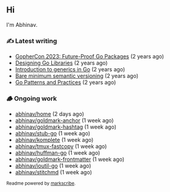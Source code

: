 ## Hi

I'm Abhinav.

### ✍️ Latest writing


- [GopherCon 2023: Future-Proof Go Packages](https://abhinavg.net/2023/09/27/future-proof-packages/) (2 years ago)
- [Designing Go Libraries](https://abhinavg.net/2022/12/06/designing-go-libraries/) (2 years ago)
- [Introduction to generics in Go](https://abhinavg.net/2022/11/23/generics-intro/) (2 years ago)
- [Bare minimum semantic versioning](https://abhinavg.net/2022/11/07/semver/) (2 years ago)
- [Go Patterns and Practices](https://abhinavg.net/2022/09/19/go-patterns-and-practices-talk/) (2 years ago)

### 🪵 Ongoing work


- [abhinav/home](https://github.com/abhinav/home) (2 days ago)
- [abhinav/goldmark-anchor](https://github.com/abhinav/goldmark-anchor) (1 week ago)
- [abhinav/goldmark-hashtag](https://github.com/abhinav/goldmark-hashtag) (1 week ago)
- [abhinav/stub-go](https://github.com/abhinav/stub-go) (1 week ago)
- [abhinav/komplete](https://github.com/abhinav/komplete) (1 week ago)
- [abhinav/tmux-fastcopy](https://github.com/abhinav/tmux-fastcopy) (1 week ago)
- [abhinav/huffman-go](https://github.com/abhinav/huffman-go) (1 week ago)
- [abhinav/goldmark-frontmatter](https://github.com/abhinav/goldmark-frontmatter) (1 week ago)
- [abhinav/ioutil-go](https://github.com/abhinav/ioutil-go) (1 week ago)
- [abhinav/stitchmd](https://github.com/abhinav/stitchmd) (1 week ago)

<sub>Readme powered by [markscribe](https://github.com/muesli/markscribe).</sub>
